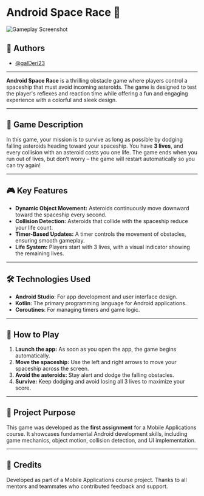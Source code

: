# Android Space Race 🚀

![Gameplay Screenshot](./screenshot_of_the_game.png)

## 👏 Authors
- [@galDeri23](https://github.com/galDeri23)

---

**Android Space Race** is a thrilling obstacle game where players control a spaceship that must avoid incoming asteroids. The game is designed to test the player's reflexes and reaction time while offering a fun and engaging experience with a colorful and sleek design.

---

## 📖 Game Description
In this game, your mission is to survive as long as possible by dodging falling asteroids heading toward your spaceship. You have **3 lives**, and every collision with an asteroid costs you one life. The game ends when you run out of lives, but don’t worry – the game will restart automatically so you can try again!

---

## 🎮 Key Features
- **Dynamic Object Movement:** Asteroids continuously move downward toward the spaceship every second.
- **Collision Detection:** Asteroids that collide with the spaceship reduce your life count.
- **Timer-Based Updates:** A timer controls the movement of obstacles, ensuring smooth gameplay.
- **Life System:** Players start with 3 lives, with a visual indicator showing the remaining lives.

---

## 🛠️ Technologies Used
- **Android Studio**: For app development and user interface design.
- **Kotlin**: The primary programming language for Android applications.
- **Coroutines**: For managing timers and game logic.

---

## 🚀 How to Play
1. **Launch the app:** As soon as you open the app, the game begins automatically.
2. **Move the spaceship:** Use the left and right arrows to move your spaceship across the screen.
3. **Avoid the asteroids:** Stay alert and dodge the falling obstacles.
4. **Survive:** Keep dodging and avoid losing all 3 lives to maximize your score.

---

## 🎯 Project Purpose
This game was developed as the **first assignment** for a Mobile Applications course. It showcases fundamental Android development skills, including game mechanics, object motion, collision detection, and UI implementation.

---


## 👏 Credits
Developed as part of a Mobile Applications course project. Thanks to all mentors and teammates who contributed feedback and support.

